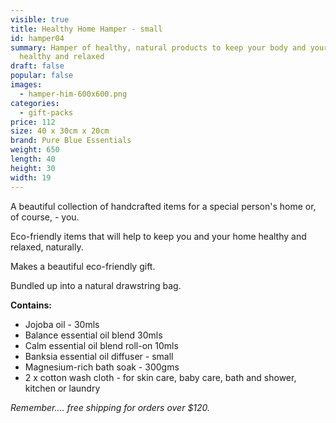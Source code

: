 ```yaml
---
visible: true
title: Healthy Home Hamper - small
id: hamper04
summary: Hamper of healthy, natural products to keep your body and your home
  healthy and relaxed
draft: false
popular: false
images:
  - hamper-him-600x600.png
categories:
  - gift-packs
price: 112
size: 40 x 30cm x 20cm
brand: Pure Blue Essentials
weight: 650
length: 40
height: 30
width: 19
---
```

A beautiful collection of handcrafted items for a special person's home or, of course, - you.  

Eco-friendly items that will help to keep you and your home healthy and relaxed, naturally.  

Makes a beautiful eco-friendly gift.

Bundled up into a natural drawstring bag. 

**C﻿ontains:**

* J﻿ojoba oil - 30mls
* Balance essential oil blend 30mls
* Calm essential oil blend roll-on 10mls 
* B﻿anksia essential oil diffuser - small
* Magnesium-rich bath soak - 300gms
* 2 x cotton wash cloth - for skin care, baby care, bath and shower, kitchen or laundry

*Remember.... free shipping for orders over $120.*